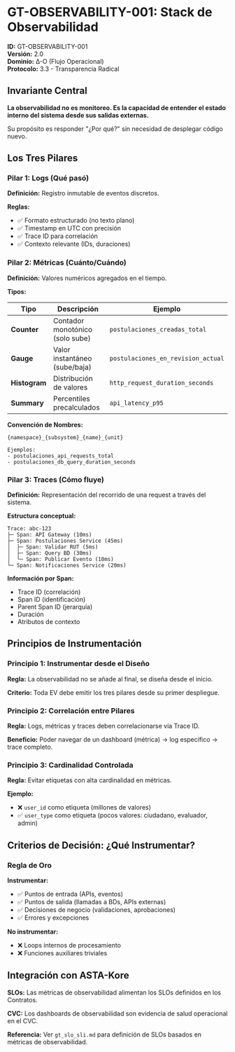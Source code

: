 # GT-OBSERVABILITY-001: Stack de Observabilidad

**ID:** GT-OBSERVABILITY-001  
**Versión:** 2.0  
**Dominio:** Δ-O (Flujo Operacional)  
**Protocolo:** 3.3 - Transparencia Radical

## Invariante Central

**La observabilidad no es monitoreo. Es la capacidad de entender el estado interno del sistema desde sus salidas externas.**

Su propósito es responder "¿Por qué?" sin necesidad de desplegar código nuevo.

## Los Tres Pilares

### Pilar 1: Logs (Qué pasó)

**Definición:** Registro inmutable de eventos discretos.

**Reglas:**

- ✅ Formato estructurado (no texto plano)
- ✅ Timestamp en UTC con precisión
- ✅ Trace ID para correlación
- ✅ Contexto relevante (IDs, duraciones)

### Pilar 2: Métricas (Cuánto/Cuándo)

**Definición:** Valores numéricos agregados en el tiempo.

**Tipos:**

| Tipo | Descripción | Ejemplo |
|------|-------------|---------|
| **Counter** | Contador monotónico (solo sube) | `postulaciones_creadas_total` |
| **Gauge** | Valor instantáneo (sube/baja) | `postulaciones_en_revision_actual` |
| **Histogram** | Distribución de valores | `http_request_duration_seconds` |
| **Summary** | Percentiles precalculados | `api_latency_p95` |

**Convención de Nombres:**

```plain
{namespace}_{subsystem}_{name}_{unit}

Ejemplos:
- postulaciones_api_requests_total
- postulaciones_db_query_duration_seconds
```

### Pilar 3: Traces (Cómo fluye)

**Definición:** Representación del recorrido de una request a través del sistema.

**Estructura conceptual:**

```plain
Trace: abc-123
├─ Span: API Gateway (10ms)
├─ Span: Postulaciones Service (45ms)
│  ├─ Span: Validar RUT (5ms)
│  ├─ Span: Query BD (30ms)
│  └─ Span: Publicar Evento (10ms)
└─ Span: Notificaciones Service (20ms)
```

**Información por Span:**

- Trace ID (correlación)
- Span ID (identificación)
- Parent Span ID (jerarquía)
- Duración
- Atributos de contexto

## Principios de Instrumentación

### Principio 1: Instrumentar desde el Diseño

**Regla:** La observabilidad no se añade al final, se diseña desde el inicio.

**Criterio:** Toda EV debe emitir los tres pilares desde su primer despliegue.

### Principio 2: Correlación entre Pilares

**Regla:** Logs, métricas y traces deben correlacionarse vía Trace ID.

**Beneficio:** Poder navegar de un dashboard (métrica) → log específico → trace completo.

### Principio 3: Cardinalidad Controlada

**Regla:** Evitar etiquetas con alta cardinalidad en métricas.

**Ejemplo:**

- ❌ `user_id` como etiqueta (millones de valores)
- ✅ `user_type` como etiqueta (pocos valores: ciudadano, evaluador, admin)

## Criterios de Decisión: ¿Qué Instrumentar?

### Regla de Oro

**Instrumentar:**

- ✅ Puntos de entrada (APIs, eventos)
- ✅ Puntos de salida (llamadas a BDs, APIs externas)
- ✅ Decisiones de negocio (validaciones, aprobaciones)
- ✅ Errores y excepciones

**No instrumentar:**

- ❌ Loops internos de procesamiento
- ❌ Funciones auxiliares triviales

## Integración con ASTA-Kore

**SLOs:** Las métricas de observabilidad alimentan los SLOs definidos en los Contratos.

**CVC:** Los dashboards de observabilidad son evidencia de salud operacional en el CVC.

**Referencia:** Ver `gt_slo_sli.md` para definición de SLOs basados en métricas de observabilidad.
